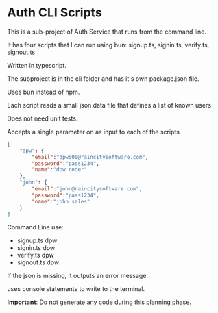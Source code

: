 # Auth CLI Scripts

This is a sub-project of Auth Service that runs from the command line.

It has four scripts that I can run using bun: signup.ts, signin.ts, verify.ts, signout.ts

Written in typescript.

The subproject is in the cli folder and has it's own package.json file.   

Uses bun instead of npm.

Each script reads a small json data file that defines a list of known users

Does not need unit tests.

Accepts a single parameter on as input to each of the scripts

```json
[
    "dpw": {
        "email":"dpw500@raincitysoftware.com",
        "password":"pass1234",
        "name":"dpw coder"
    },
    "john": {
        "email":"john@raincitysoftware.com",
        "password":"pass1234",
        "name":"john sales"
    }
]
```

Command Line use:

* signup.ts dpw 
* signin.ts dpw
* verify.ts dpw
* signout.ts dpw

If the json is missing, it outputs an error message.

uses console statements to write to the terminal.

**Important**: Do not generate any code during this planning phase.

